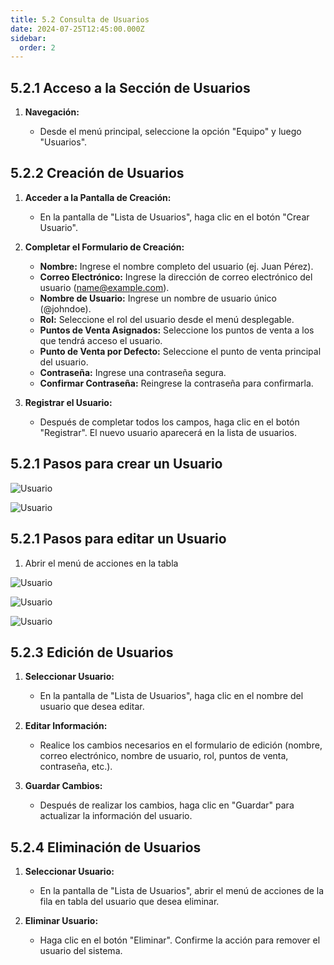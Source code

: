 ```yaml
---
title: 5.2 Consulta de Usuarios
date: 2024-07-25T12:45:00.000Z
sidebar:
  order: 2
---
```



## 5.2.1 Acceso a la Sección de Usuarios

1. **Navegación:**

   * Desde el menú principal, seleccione la opción "Equipo" y luego "Usuarios".

## 5.2.2 Creación de Usuarios

1. **Acceder a la Pantalla de Creación:**

   * En la pantalla de "Lista de Usuarios", haga clic en el botón "Crear Usuario".
2. **Completar el Formulario de Creación:**

   * **Nombre:** Ingrese el nombre completo del usuario (ej. Juan Pérez).
   * **Correo Electrónico:** Ingrese la dirección de correo electrónico del usuario (name@example.com).
   * **Nombre de Usuario:** Ingrese un nombre de usuario único (@johndoe).
   * **Rol:** Seleccione el rol del usuario desde el menú desplegable.
   * **Puntos de Venta Asignados:** Seleccione los puntos de venta a los que tendrá acceso el usuario.
   * **Punto de Venta por Defecto:** Seleccione el punto de venta principal del usuario.
   * **Contraseña:** Ingrese una contraseña segura.
   * **Confirmar Contraseña:** Reingrese la contraseña para confirmarla.
3. **Registrar el Usuario:**

   * Después de completar todos los campos, haga clic en el botón "Registrar". El nuevo usuario aparecerá en la lista de usuarios.


## 5.2.1 Pasos para crear un Usuario

![Usuario](/images/uploads/acciones-usuario-1.png "Crear Usuario paso 1")

![Usuario](/images/uploads/acciones-usuario2.png "Crear usuario paso 2 ")

## 5.2.1 Pasos para editar un Usuario

1. Abrir el menú de acciones en la tabla 

![Usuario](/images/uploads/acciones-usuario-3.png "Editar Usuario paso 1")

![Usuario](/images/uploads/acciones-usuario-4.png "Crear usuario paso 2")

![Usuario](/images/uploads/acciones-usuario-5.png "Crear Usuario paso 3")

## 5.2.3 Edición de Usuarios

1. **Seleccionar Usuario:**

   * En la pantalla de "Lista de Usuarios", haga clic en el nombre del usuario que desea editar.
2. **Editar Información:**

   * Realice los cambios necesarios en el formulario de edición (nombre, correo electrónico, nombre de usuario, rol, puntos de venta, contraseña, etc.).
3. **Guardar Cambios:**

   * Después de realizar los cambios, haga clic en "Guardar" para actualizar la información del usuario.

## 5.2.4 Eliminación de Usuarios

1. **Seleccionar Usuario:**

   * En la pantalla de "Lista de Usuarios", abrir el menú de acciones de la fila en tabla del usuario que desea eliminar.
2. **Eliminar Usuario:**

   * Haga clic en el botón "Eliminar". Confirme la acción para remover el usuario del sistema.


